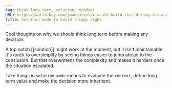 ```yaml
---
tag: think long term, solution, mindset
URL: https://world.hey.com/joaoqalves/i-could-build-this-during-the-weekend-aa093c5e
title: Solution mode to build things right
---
```


Cool thoughts on why we should think long term before making any decision. 

A top notch [[solution]] might work at the moment, but it isn't maintainable. It's quick to oversimplify by seeing things easier to jump ahead to the conslusion. But that overwrittens the complexity and makes it harders once the situation escalated. 

Take things in `solution mode` means to evaluate the `context`, define long term value and make the decision more inheritant. 